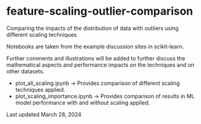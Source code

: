 # feature-scaling-outlier-comparison
 Comparing the impacts of the distribution of data with outliers using different scaling techniques

 Notebooks are taken from the example discussion sites in scikit-learn. 
 
 Further comments and illustrations will be added to further discuss the mathematical aspects and performance impacts on the techniques and on other datasets.

- plot_all_scaling.ipynb -> Provides comparison of different scaling techniques applied.
- plot_scaling_importance.ipynb -> Provides comparison of results in ML model performance with and without scaling applied.

 Last updated March 28, 2024
